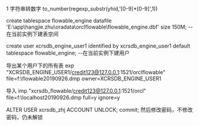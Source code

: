 1 字符串转数字 to_number(regexp_substr(yhid,'[0-9]*[0-9]',1))

create tablespace flowable_engine datafile 'E:\app\hangjie.zhu\oradata\orclflowable\flowable_engine.dbf' size 150M; -- 在当前实例下建表空间

create user xcrsdb_engine_user1 identified by xcrsdb_engine_user1 default tablespace flowable_engine; --在当前实例下建用户


导出某个用户下的所有表
exp "XCRSDB_ENGINE_USER1/credit123@127.0.0.1:1521/orclflowable" file=f:\flowable20190926.dmp  owner=XCRSDB_ENGINE_USER1

导入
imp "xcrsdb_flowable/credit123@127.0.0.1:1521/orcl" file=f:\localhost20190926.dmp full=y ignore=y


ALTER USER xcrsdb_zhj ACCOUNT UNLOCK;
commit;
然后修改密码，不修改密码，仍未解锁

